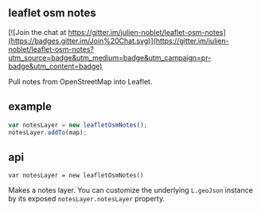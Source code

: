 ## leaflet osm notes

[![Join the chat at https://gitter.im/julien-noblet/leaflet-osm-notes](https://badges.gitter.im/Join%20Chat.svg)](https://gitter.im/julien-noblet/leaflet-osm-notes?utm_source=badge&utm_medium=badge&utm_campaign=pr-badge&utm_content=badge)

Pull notes from OpenStreetMap into Leaflet.

## example

```js
var notesLayer = new leafletOsmNotes();
notesLayer.addTo(map);
```

## api

`var notesLayer = new leafletOsmNotes()`

Makes a notes layer. You can customize the underlying `L.geoJson` instance
by its exposed `notesLayer.notesLayer` property.
